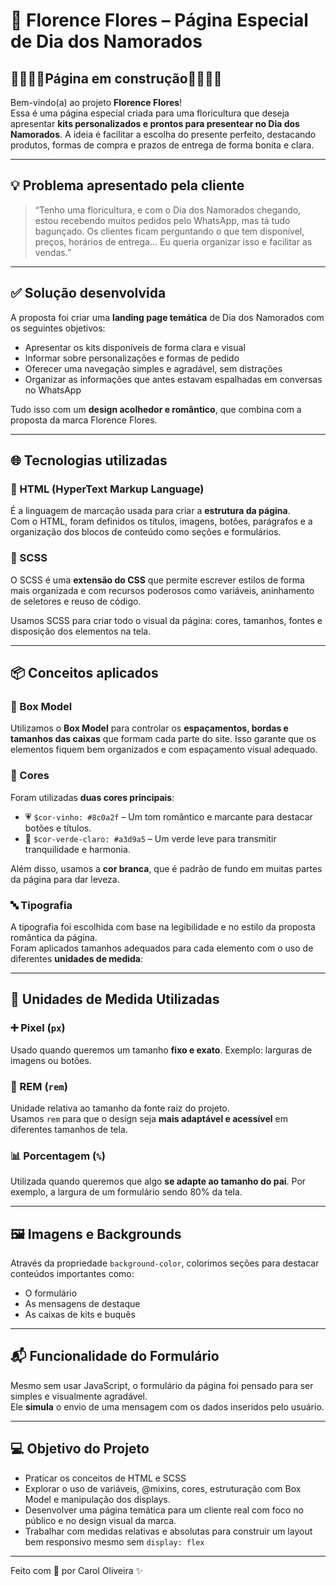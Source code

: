 # 💐 Florence Flores – Página Especial de Dia dos Namorados
## 🚧👷🏼‍♀️Página em construção🚧👷🏼‍♀️

Bem-vindo(a) ao projeto **Florence Flores**!  
Essa é uma página especial criada para uma floricultura que deseja apresentar **kits personalizados e prontos para presentear no Dia dos Namorados**. A ideia é facilitar a escolha do presente perfeito, destacando produtos, formas de compra e prazos de entrega de forma bonita e clara.

---
## 💡 Problema apresentado pela cliente

> “Tenho uma floricultura, e com o Dia dos Namorados chegando, estou recebendo muitos pedidos pelo WhatsApp, mas tá tudo bagunçado. Os clientes ficam perguntando o que tem disponível, preços, horários de entrega… Eu queria organizar isso e facilitar as vendas.”

---

## ✅ Solução desenvolvida

A proposta foi criar uma **landing page temática** de Dia dos Namorados com os seguintes objetivos:
- Apresentar os kits disponíveis de forma clara e visual
- Informar sobre personalizações e formas de pedido
- Oferecer uma navegação simples e agradável, sem distrações
- Organizar as informações que antes estavam espalhadas em conversas no WhatsApp

Tudo isso com um **design acolhedor e romântico**, que combina com a proposta da marca Florence Flores.

---
## 🌐 Tecnologias utilizadas

### 📄 HTML (HyperText Markup Language)
É a linguagem de marcação usada para criar a **estrutura da página**.  
Com o HTML, foram definidos os títulos, imagens, botões, parágrafos e a organização dos blocos de conteúdo como seções e formulários.

### 🎨 SCSS 
O SCSS é uma **extensão do CSS** que permite escrever estilos de forma mais organizada e com recursos poderosos como variáveis, aninhamento de seletores e reuso de código.

Usamos SCSS para criar todo o visual da página: cores, tamanhos, fontes e disposição dos elementos na tela.

---

## 📦 Conceitos aplicados

### 📏 Box Model
Utilizamos o **Box Model** para controlar os **espaçamentos, bordas e tamanhos das caixas** que formam cada parte do site. Isso garante que os elementos fiquem bem organizados e com espaçamento visual adequado.

### 🎨 Cores
Foram utilizadas **duas cores principais**:
- 💗 `$cor-vinho: #8c0a2f` – Um tom romântico e marcante para destacar botões e títulos.
- 🌿 `$cor-verde-claro: #a3d9a5` – Um verde leve para transmitir tranquilidade e harmonia.

Além disso, usamos a **cor branca**, que é padrão de fundo em muitas partes da página para dar leveza.

### 🔤 Tipografia
A tipografia foi escolhida com base na legibilidade e no estilo da proposta romântica da página.  
Foram aplicados tamanhos adequados para cada elemento com o uso de diferentes **unidades de medida**:

---

## 📐 Unidades de Medida Utilizadas

### ➕ Pixel (`px`)
Usado quando queremos um tamanho **fixo e exato**. Exemplo: larguras de imagens ou botões.

### 🔁 REM (`rem`)
Unidade relativa ao tamanho da fonte raiz do projeto.  
Usamos `rem` para que o design seja **mais adaptável e acessível** em diferentes tamanhos de tela.

### 📊 Porcentagem (`%`)
Utilizada quando queremos que algo **se adapte ao tamanho do pai**. Por exemplo, a largura de um formulário sendo 80% da tela.

---

## 🖼️ Imagens e Backgrounds

Através da propriedade `background-color`, colorimos seções para destacar conteúdos importantes como:
- O formulário
- As mensagens de destaque
- As caixas de kits e buquês

---

## 📬 Funcionalidade do Formulário

Mesmo sem usar JavaScript, o formulário da página foi pensado para ser simples e visualmente agradável.  
Ele **simula** o envio de uma mensagem com os dados inseridos pelo usuário.

---

## 💻 Objetivo do Projeto

- Praticar os conceitos de HTML e SCSS
- Explorar o uso de variáveis, @mixins, cores, estruturação com Box Model e manipulação dos displays.
- Desenvolver uma página temática para um cliente real com foco no público e no design visual da marca.
- Trabalhar com medidas relativas e absolutas para construir um layout bem responsivo mesmo sem `display: flex`

---

Feito com 💖 por Carol Oliveira ✨  
